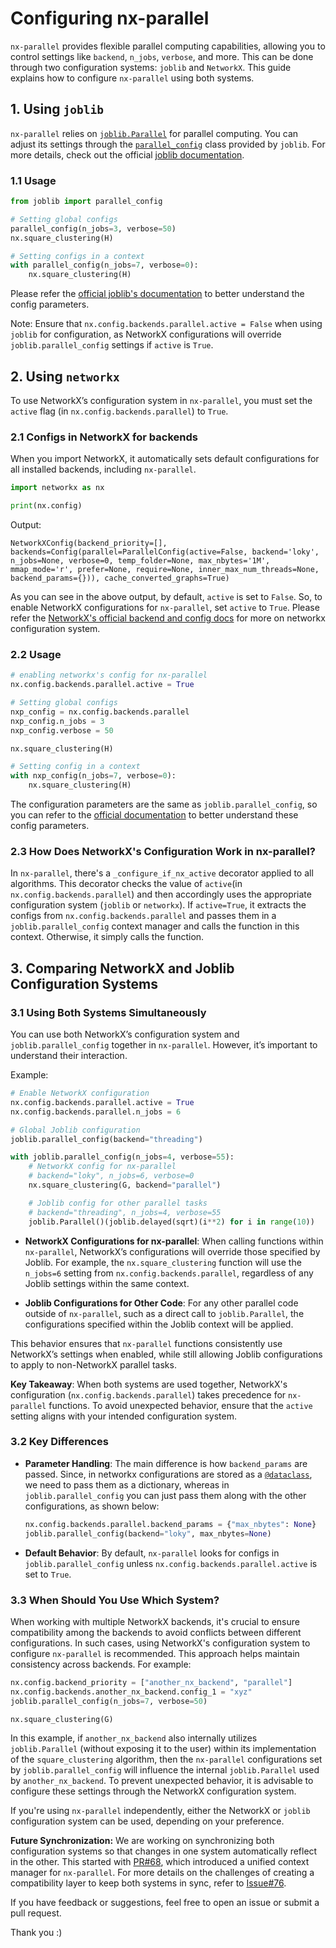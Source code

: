 # Configuring nx-parallel

`nx-parallel` provides flexible parallel computing capabilities, allowing you to control settings like `backend`, `n_jobs`, `verbose`, and more. This can be done through two configuration systems: `joblib` and `NetworkX`. This guide explains how to configure `nx-parallel` using both systems.

## 1. Using `joblib`

`nx-parallel` relies on [`joblib.Parallel`](https://joblib.readthedocs.io/en/latest/generated/joblib.Parallel.html) for parallel computing. You can adjust its settings through the [`parallel_config`](https://joblib.readthedocs.io/en/latest/generated/joblib.parallel_config.html) class provided by `joblib`. For more details, check out the official [joblib documentation](https://joblib.readthedocs.io/en/latest/parallel.html).

### 1.1 Usage

```python
from joblib import parallel_config

# Setting global configs
parallel_config(n_jobs=3, verbose=50)
nx.square_clustering(H)

# Setting configs in a context
with parallel_config(n_jobs=7, verbose=0):
    nx.square_clustering(H)
```

Please refer the [official joblib's documentation](https://joblib.readthedocs.io/en/latest/generated/joblib.parallel_config.html) to better understand the config parameters.

Note: Ensure that `nx.config.backends.parallel.active = False` when using `joblib` for configuration, as NetworkX configurations will override `joblib.parallel_config` settings if `active` is `True`.

## 2. Using `networkx`

To use NetworkX’s configuration system in `nx-parallel`, you must set the `active` flag (in `nx.config.backends.parallel`) to `True`.

### 2.1 Configs in NetworkX for backends

When you import NetworkX, it automatically sets default configurations for all installed backends, including `nx-parallel`.

```python
import networkx as nx

print(nx.config)
```

Output:

```
NetworkXConfig(backend_priority=[], backends=Config(parallel=ParallelConfig(active=False, backend='loky', n_jobs=None, verbose=0, temp_folder=None, max_nbytes='1M', mmap_mode='r', prefer=None, require=None, inner_max_num_threads=None, backend_params={})), cache_converted_graphs=True)
```

As you can see in the above output, by default, `active` is set to `False`. So, to enable NetworkX configurations for `nx-parallel`, set `active` to `True`. Please refer the [NetworkX's official backend and config docs](https://networkx.org/documentation/latest/reference/backends.html) for more on networkx configuration system.

### 2.2 Usage

```python
# enabling networkx's config for nx-parallel
nx.config.backends.parallel.active = True

# Setting global configs
nxp_config = nx.config.backends.parallel
nxp_config.n_jobs = 3
nxp_config.verbose = 50

nx.square_clustering(H)

# Setting config in a context
with nxp_config(n_jobs=7, verbose=0):
    nx.square_clustering(H)
```

The configuration parameters are the same as `joblib.parallel_config`, so you can refer to the [official documentation](https://joblib.readthedocs.io/en/latest/generated/joblib.parallel_config.html) to better understand these config parameters.

### 2.3 How Does NetworkX's Configuration Work in nx-parallel?

In `nx-parallel`, there's a `_configure_if_nx_active` decorator applied to all algorithms. This decorator checks the value of `active`(in `nx.config.backends.parallel`) and then accordingly uses the appropriate configuration system (`joblib` or `networkx`). If `active=True`, it extracts the configs from `nx.config.backends.parallel` and passes them in a `joblib.parallel_config` context manager and calls the function in this context. Otherwise, it simply calls the function.

## 3. Comparing NetworkX and Joblib Configuration Systems

### 3.1 Using Both Systems Simultaneously

You can use both NetworkX’s configuration system and `joblib.parallel_config` together in `nx-parallel`. However, it’s important to understand their interaction.

Example:

```py
# Enable NetworkX configuration
nx.config.backends.parallel.active = True
nx.config.backends.parallel.n_jobs = 6

# Global Joblib configuration
joblib.parallel_config(backend="threading")

with joblib.parallel_config(n_jobs=4, verbose=55):
    # NetworkX config for nx-parallel
    # backend="loky", n_jobs=6, verbose=0
    nx.square_clustering(G, backend="parallel")

    # Joblib config for other parallel tasks
    # backend="threading", n_jobs=4, verbose=55
    joblib.Parallel()(joblib.delayed(sqrt)(i**2) for i in range(10))
```

- **NetworkX Configurations for nx-parallel**: When calling functions within `nx-parallel`, NetworkX’s configurations will override those specified by Joblib. For example, the `nx.square_clustering` function will use the `n_jobs=6` setting from `nx.config.backends.parallel`, regardless of any Joblib settings within the same context.

- **Joblib Configurations for Other Code**: For any other parallel code outside of `nx-parallel`, such as a direct call to `joblib.Parallel`, the configurations specified within the Joblib context will be applied.

This behavior ensures that `nx-parallel` functions consistently use NetworkX’s settings when enabled, while still allowing Joblib configurations to apply to non-NetworkX parallel tasks.

**Key Takeaway**: When both systems are used together, NetworkX's configuration (`nx.config.backends.parallel`) takes precedence for `nx-parallel` functions. To avoid unexpected behavior, ensure that the `active` setting aligns with your intended configuration system.

### 3.2 Key Differences

- **Parameter Handling**: The main difference is how `backend_params` are passed. Since, in networkx configurations are stored as a [`@dataclass`](https://docs.python.org/3/library/dataclasses.html), we need to pass them as a dictionary, whereas in `joblib.parallel_config` you can just pass them along with the other configurations, as shown below:

  ```py
  nx.config.backends.parallel.backend_params = {"max_nbytes": None}
  joblib.parallel_config(backend="loky", max_nbytes=None)
  ```

- **Default Behavior**: By default, `nx-parallel` looks for configs in `joblib.parallel_config` unless `nx.config.backends.parallel.active` is set to `True`.

### 3.3 When Should You Use Which System?

When working with multiple NetworkX backends, it's crucial to ensure compatibility among the backends to avoid conflicts between different configurations. In such cases, using NetworkX's configuration system to configure `nx-parallel` is recommended. This approach helps maintain consistency across backends. For example:

```python
nx.config.backend_priority = ["another_nx_backend", "parallel"]
nx.config.backends.another_nx_backend.config_1 = "xyz"
joblib.parallel_config(n_jobs=7, verbose=50)

nx.square_clustering(G)
```

In this example, if `another_nx_backend` also internally utilizes `joblib.Parallel` (without exposing it to the user) within its implementation of the `square_clustering` algorithm, then the `nx-parallel` configurations set by `joblib.parallel_config` will influence the internal `joblib.Parallel` used by `another_nx_backend`. To prevent unexpected behavior, it is advisable to configure these settings through the NetworkX configuration system.

If you're using `nx-parallel` independently, either the NetworkX or `joblib` configuration system can be used, depending on your preference.

**Future Synchronization:** We are working on synchronizing both configuration systems so that changes in one system automatically reflect in the other. This started with [PR#68](https://github.com/networkx/nx-parallel/pull/68), which introduced a unified context manager for `nx-parallel`. For more details on the challenges of creating a compatibility layer to keep both systems in sync, refer to [Issue#76](https://github.com/networkx/nx-parallel/issues/76).

If you have feedback or suggestions, feel free to open an issue or submit a pull request.

Thank you :)
